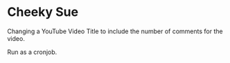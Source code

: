 # Cheeky Sue

Changing a YouTube Video Title to include the number of comments for the video.

Run as a cronjob.
